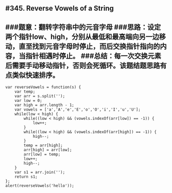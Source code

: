 #345. Reverse Vowels of a String
---
###题意：翻转字符串中的元音字母
###思路：设定两个指针low、high，分别从最低和最高端向另一边移动，直至找到元音字母时停止，而后交换指针指向的内容，当指针相遇时停止。
###总结：每一次交换元素后需要手动移动指针，否则会死循环。该题结题思路有点类似快速排序。
---
```
var reverseVowels = function(s) {
    var temp;
    var arr = s.split('');
    var low = 0;
    var high = arr.length - 1;
    var vowels = ['a','A','e','E','o','O','i','I','u','U'];
    while(low < high) {
        while((low < high) && (vowels.indexOf(arr[low]) == -1)) {
        	low++;
        }
        while((low < high) && (vowels.indexOf(arr[high]) == -1)) {
        	high--;
        }
        temp = arr[high];
    	arr[high] = arr[low];
    	arr[low] = temp;
    	low++;
    	high--;
    }
    var s1 = arr.join('');
    return s1;
};
alert(reverseVowels('hello'));
```